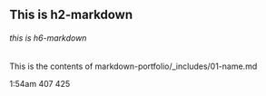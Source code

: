 ## This is h2-markdown
###### this is h6-markdown
This is the contents of markdown-portfolio/_includes/01-name.md

1:54am
407
425
